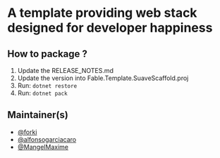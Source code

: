 # A template providing web stack designed for developer happiness

## How to package ?

1. Update the RELEASE_NOTES.md
2. Update the version into Fable.Template.SuaveScaffold.proj
3. Run: `dotnet restore`
4. Run: `dotnet pack`

## Maintainer(s)

- [@forki](https://github.com/forki)
- [@alfonsogarciacaro](https://github.com/alfonsogarciacaro)
- [@MangelMaxime](http://github.com/MangelMaxime/)